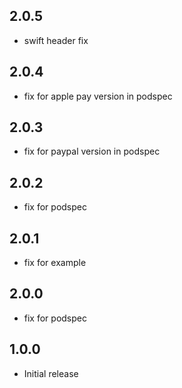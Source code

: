 ## 2.0.5
- swift header fix

## 2.0.4
- fix for apple pay version in podspec

## 2.0.3
- fix for paypal version in podspec

## 2.0.2
- fix for podspec

## 2.0.1
- fix for example

## 2.0.0
- fix for podspec

## 1.0.0

- Initial release
